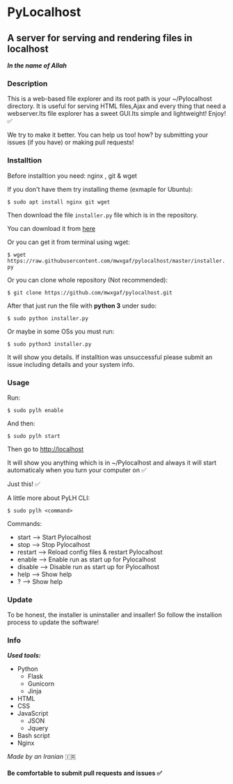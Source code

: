 # PyLocalhost
## A server for serving and rendering files in localhost 

**_In the name of Allah_**

### Description

This is a web-based file explorer and its root path is your ~/Pylocalhost directory. It is useful for serving HTML files,Ajax and every thing that need a webserver.Its file explorer has a sweet GUI.Its simple and lightweight! Enjoy! :white_check_mark:

We try to make it better. You can help us too! how? by submitting your issues (if you have) or making pull requests!

### Installtion

Before installtion you need: nginx , git & wget

If you don't have them try installing theme
(exmaple for Ubuntu):

`$ sudo apt install nginx git wget`

Then download the file `installer.py` file which is in the repository.

You can download it from [here](https://raw.githubusercontent.com/mwxgaf/pylocalhost/master/installer.py)

Or you can get it from terminal using wget:

`$ wget https://raw.githubusercontent.com/mwxgaf/pylocalhost/master/installer.py`

Or you can clone whole repository (Not recommended):

`$ git clone https://github.com/mwxgaf/pylocalhost.git`

After that just run the file with **python 3** under sudo:

`$ sudo python installer.py`

Or maybe in some OSs you must run:

`$ sudo python3 installer.py`

It will show you details. If installtion was unsuccessful please submit an issue including details and your system info.

### Usage

Run:

`$ sudo pylh enable`

And then:

`$ sudo pylh start`

Then go to [http://localhost](http://localhost)

It will show you anything which is in ~/Pylocalhost and always it will start automaticaly when you turn your computer on :white_check_mark:

Just this! :white_check_mark:

A little more about PyLH CLI:

`$ sudo pylh <command>`

Commands: 

* start --> Start Pylocalhost
* stop --> Stop Pylocalhost
* restart --> Reload config files & restart Pylocalhost
* enable --> Enable run as start up for Pylocalhost
* disable --> Disable run as start up for Pylocalhost
* help --> Show help
* ? --> Show help

### Update

To be honest, the installer is uninstaller and insaller! So follow the installion process to update the software!

### Info

***Used tools:***

* Python
    * Flask
    * Gunicorn
    * Jinja
* HTML
* CSS
* JavaScript
    * JSON
    * Jquery
* Bash script
* Nginx

_Made by an Iranian_ :iran:

#### Be comfortable to submit pull requests and issues :white_check_mark:


